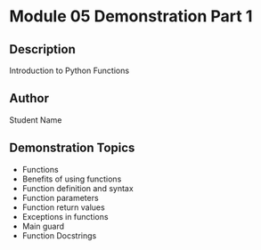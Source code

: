 # Module 05 Demonstration Part 1

## Description
Introduction to Python Functions

## Author
Student Name

## Demonstration Topics
- Functions
- Benefits of using functions
- Function definition and syntax
- Function parameters
- Function return values
- Exceptions in functions
- Main guard
- Function Docstrings

